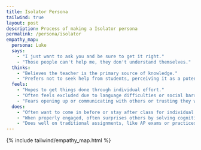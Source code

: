 ```yaml
---
title: Isolator Persona
tailwind: true
layout: post
description: Process of making a Isolator persona
permalink: /persona/isolator
empathy_map:
  persona: Luke 
  says:
    - "I just want to ask you and be sure to get it right."
    - "Those people can't help me, they don't understand themselves."
  thinks:
    - "Believes the teacher is the primary source of knowledge."
    - "Prefers not to seek help from students, perceiving it as a potential slowdown.."
  feels:
    - "Hopes to get things done through individual effort."
    - "Often feels excluded due to language difficulties or social barriers."
    - "Fears opening up or communicating with others or trusting they will complete tasks."
  does:
    - "Often want to come in before or stay after class for individual review or help."
    - "When properly engaged, often surprises others by solving cognitively challenging problems."
    - "Does well on traditional assignments, like AP exams or practices."
---
```


{% include tailwind/empathy_map.html %}